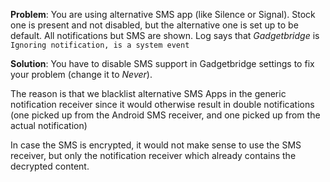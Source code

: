 **Problem**: 
You are using alternative SMS app (like Silence or Signal). Stock one is present and not disabled, but the alternative one is set up to be default.
All notifications but SMS are shown. Log says that *Gadgetbridge* is `Ignoring notification, is a system event`

**Solution**:
You have to disable SMS support in Gadgetbridge settings to fix your problem (change it to *Never*).

The reason is that we blacklist alternative SMS Apps in the generic notification receiver since it would otherwise result in double notifications (one picked up from the Android SMS receiver, and one picked up from the actual notification)

In case the SMS is encrypted, it would not make sense to use the SMS receiver, but only the notification receiver which already contains the decrypted content.